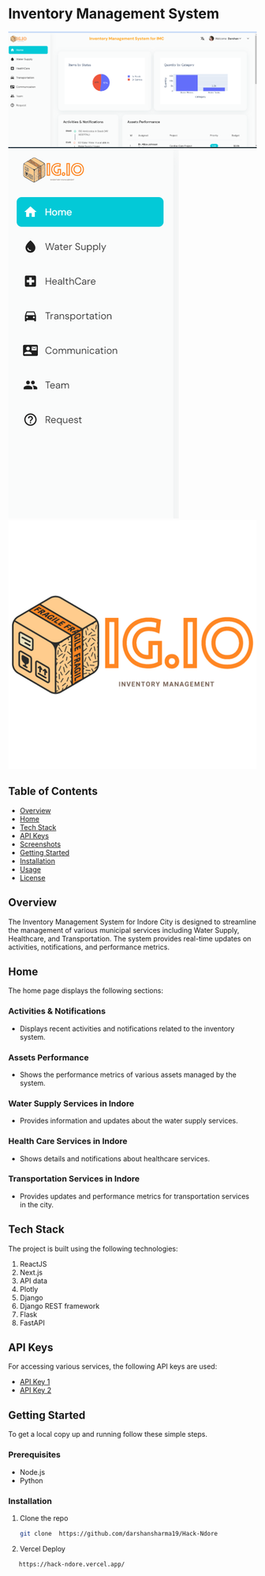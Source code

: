 # Inventory Management System

![Home Image](public\images\readme\home.png)
![Sidebar Image](public/images/readme/sidebar.png)
![Our Logo](public\images\readme\logo.png)


## Table of Contents
- [Overview](#overview)
- [Home](#home)
- [Tech Stack](#tech-stack)
- [API Keys](#api-keys)
- [Screenshots](#screenshots)
- [Getting Started](#getting-started)
- [Installation](#installation)
- [Usage](#usage)
- [License](#license)

## Overview
The Inventory Management System for Indore City is designed to streamline the management of various municipal services including Water Supply, Healthcare, and Transportation. The system provides real-time updates on activities, notifications, and performance metrics.

## Home
The home page displays the following sections:

### Activities & Notifications
- Displays recent activities and notifications related to the inventory system.

### Assets Performance
- Shows the performance metrics of various assets managed by the system.

### Water Supply Services in Indore
- Provides information and updates about the water supply services.

### Health Care Services in Indore
- Shows details and notifications about healthcare services.

### Transportation Services in Indore
- Provides updates and performance metrics for transportation services in the city.

## Tech Stack
The project is built using the following technologies:
1. ReactJS
2. Next.js
3. API data
4. Plotly
5. Django
6. Django REST framework
7. Flask
8. FastAPI

## API Keys
For accessing various services, the following API keys are used:
- [API Key 1](https://ab87-115-245-99-238.ngrok-free.app)
- [API Key 2](https://ab87-115-245-99-238.ngrok-free.app)


## Getting Started
To get a local copy up and running follow these simple steps.

### Prerequisites
- Node.js
- Python

### Installation

1. Clone the repo
   ```sh
   git clone  https://github.com/darshansharma19/Hack-Ndore


2. Vercel Deploy 
 ```sh
    https://hack-ndore.vercel.app/
